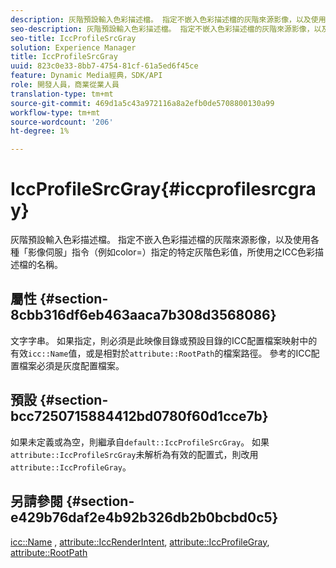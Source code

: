 ```yaml
---
description: 灰階預設輸入色彩描述檔。 指定不嵌入色彩描述檔的灰階來源影像，以及使用各種「影像伺服」指令（例如color=）指定的特定灰階色彩值，所使用之ICC色彩描述檔的名稱。
seo-description: 灰階預設輸入色彩描述檔。 指定不嵌入色彩描述檔的灰階來源影像，以及使用各種「影像伺服」指令（例如color=）指定的特定灰階色彩值，所使用之ICC色彩描述檔的名稱。
seo-title: IccProfileSrcGray
solution: Experience Manager
title: IccProfileSrcGray
uuid: 823c0e33-8bb7-4754-81cf-61a5ed6f45ce
feature: Dynamic Media經典，SDK/API
role: 開發人員，商業從業人員
translation-type: tm+mt
source-git-commit: 469d1a5c43a972116a8a2efb0de5708800130a99
workflow-type: tm+mt
source-wordcount: '206'
ht-degree: 1%

---
```



# IccProfileSrcGray{#iccprofilesrcgray}

灰階預設輸入色彩描述檔。 指定不嵌入色彩描述檔的灰階來源影像，以及使用各種「影像伺服」指令（例如color=）指定的特定灰階色彩值，所使用之ICC色彩描述檔的名稱。

## 屬性 {#section-8cbb316df6eb463aaca7b308d3568086}

文字字串。 如果指定，則必須是此映像目錄或預設目錄的ICC配置檔案映射中的有效`icc::Name`值，或是相對於`attribute::RootPath`的檔案路徑。 參考的ICC配置檔案必須是灰度配置檔案。

## 預設 {#section-bcc7250715884412bd0780f60d1cce7b}

如果未定義或為空，則繼承自`default::IccProfileSrcGray`。 如果`attribute::IccProfileSrcGray`未解析為有效的配置式，則改用`attribute::IccProfileGray`。

## 另請參閱 {#section-e429b76daf2e4b92b326db2b0bcbd0c5}

[icc::Name](../../../../../is-api/image-catalog/image-serving-api-ref/c-image-catalog-reference/c-icc-profile-map-reference/r-name-icc.md#reference-9e7d3c8e35434981a3dfac66b8946cbe) ,  [attribute::IccRenderIntent](../../../../../is-api/image-catalog/image-serving-api-ref/c-image-catalog-reference/c-attributes-reference/r-iccrenderintent.md#reference-012f207f28bd4406a5368d23ed95a51f),  [attribute::IccProfileGray](../../../../../is-api/image-catalog/image-serving-api-ref/c-image-catalog-reference/c-attributes-reference/r-iccprofilegray.md#reference-13822a1596e440eea0492e86d88dad35),  [attribute::RootPath](../../../../../is-api/image-catalog/image-serving-api-ref/c-image-catalog-reference/c-attributes-reference/r-rootpath.md#reference-17d57e5967be403b8408fa7214017494)
